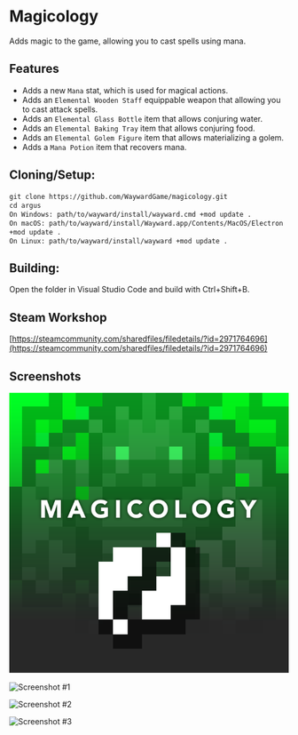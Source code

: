 # Magicology

Adds magic to the game, allowing you to cast spells using mana.

## Features
- Adds a new `Mana` stat, which is used for magical actions.
- Adds an `Elemental Wooden Staff` equippable weapon that allowing you to cast attack spells.
- Adds an `Elemental Glass Bottle` item that allows conjuring water.
- Adds an `Elemental Baking Tray` item that allows conjuring food.
- Adds an `Elemental Golem Figure` item that allows materializing a golem.
- Adds a `Mana Potion` item that recovers mana.

## Cloning/Setup:
```
git clone https://github.com/WaywardGame/magicology.git
cd argus
On Windows: path/to/wayward/install/wayward.cmd +mod update .
On macOS: path/to/wayward/install/Wayward.app/Contents/MacOS/Electron +mod update .
On Linux: path/to/wayward/install/wayward +mod update .
```

## Building:
Open the folder in Visual Studio Code and build with Ctrl+Shift+B.

## Steam Workshop
[https://steamcommunity.com/sharedfiles/filedetails/?id=2971764696](https://steamcommunity.com/sharedfiles/filedetails/?id=2971764696)

## Screenshots
![Magicology](https://raw.githubusercontent.com/WaywardGame/magicology/master/mod.png "Magicology")

![Screenshot #1](https://steamuserimages-a.akamaihd.net/ugc/2059877529793357758/E5DC084CBB22D8F9BEF1DBF05C18ADDE6718D33E/ "Screenshot #1")

![Screenshot #2](https://steamuserimages-a.akamaihd.net/ugc/2059877529793358067/96A486695C61F502A3A69DC86CADF39123AD2607/ "Screenshot #2")

![Screenshot #3](https://steamuserimages-a.akamaihd.net/ugc/2059877529793358348/F8635A52F00CFC4C62B7C0191D4DE783A861E8A8/ "Screenshot #3")